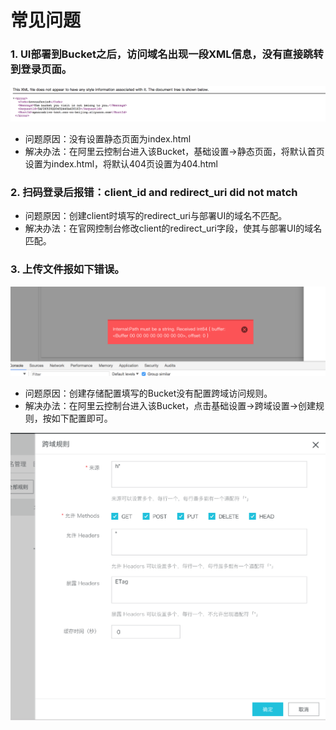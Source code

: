# 常见问题

### 1. UI部署到Bucket之后，访问域名出现一段XML信息，没有直接跳转到登录页面。

![avatar](./img/xmlerror.png)

* 问题原因：没有设置静态页面为index.html
* 解决办法：在阿里云控制台进入该Bucket，基础设置->静态页面，将默认首页设置为index.html，将默认404页设置为404.html

### 2. 扫码登录后报错：client_id and redirect_uri did not match

* 问题原因：创建client时填写的redirect_uri与部署UI的域名不匹配。
* 解决办法：在官网控制台修改client的redirect_uri字段，使其与部署UI的域名匹配。

### 3. 上传文件报如下错误。

![avatar](./img/uploaderror.png)

* 问题原因：创建存储配置填写的Bucket没有配置跨域访问规则。
* 解决办法：在阿里云控制台进入该Bucket，点击基础设置->跨域设置->创建规则，按如下配置即可。

![avatar](./img/cors.png)
